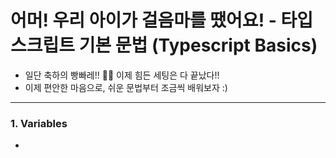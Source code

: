 # 어머! 우리 아이가 걸음마를 땠어요! - 타입스크립트 기본 문법 (Typescript Basics)
- 일단 축하의 빵빠레!! 🎉🎉 이제 힘든 세팅은 다 끝났다!!
- 이제 편안한 마음으로, 쉬운 문법부터 조금씩 배워보자 :)
---
### 1. Variables
- 